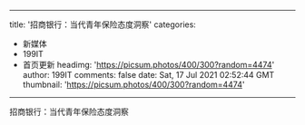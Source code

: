 
---
title: '招商银行：当代青年保险态度洞察'
categories: 
 - 新媒体
 - 199IT
 - 首页更新
headimg: 'https://picsum.photos/400/300?random=4474'
author: 199IT
comments: false
date: Sat, 17 Jul 2021 02:52:44 GMT
thumbnail: 'https://picsum.photos/400/300?random=4474'
---

<div>   
招商银行：当代青年保险态度洞察  
</div>
            